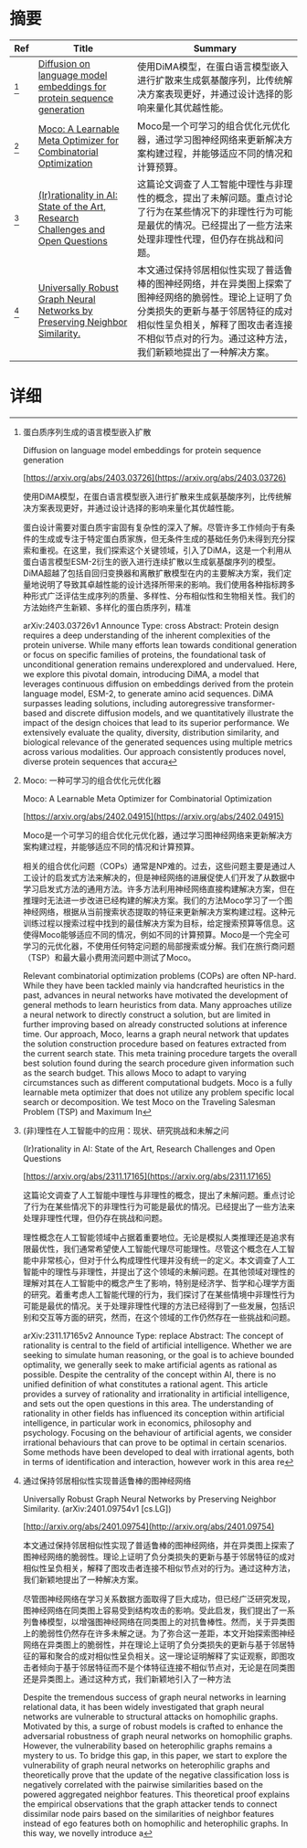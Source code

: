# 摘要

| Ref | Title | Summary |
| --- | --- | --- |
| [^1] | [Diffusion on language model embeddings for protein sequence generation](https://arxiv.org/abs/2403.03726) | 使用DiMA模型，在蛋白语言模型嵌入进行扩散来生成氨基酸序列，比传统解决方案表现更好，并通过设计选择的影响来量化其优越性能。 |
| [^2] | [Moco: A Learnable Meta Optimizer for Combinatorial Optimization](https://arxiv.org/abs/2402.04915) | Moco是一个可学习的组合优化元优化器，通过学习图神经网络来更新解决方案构建过程，并能够适应不同的情况和计算预算。 |
| [^3] | [(Ir)rationality in AI: State of the Art, Research Challenges and Open Questions](https://arxiv.org/abs/2311.17165) | 这篇论文调查了人工智能中理性与非理性的概念，提出了未解问题。重点讨论了行为在某些情况下的非理性行为可能是最优的情况。已经提出了一些方法来处理非理性代理，但仍存在挑战和问题。 |
| [^4] | [Universally Robust Graph Neural Networks by Preserving Neighbor Similarity.](http://arxiv.org/abs/2401.09754) | 本文通过保持邻居相似性实现了普适鲁棒的图神经网络，并在异类图上探索了图神经网络的脆弱性。理论上证明了负分类损失的更新与基于邻居特征的成对相似性呈负相关，解释了图攻击者连接不相似节点对的行为。通过这种方法，我们新颖地提出了一种解决方案。 |

# 详细

[^1]: 蛋白质序列生成的语言模型嵌入扩散

    Diffusion on language model embeddings for protein sequence generation

    [https://arxiv.org/abs/2403.03726](https://arxiv.org/abs/2403.03726)

    使用DiMA模型，在蛋白语言模型嵌入进行扩散来生成氨基酸序列，比传统解决方案表现更好，并通过设计选择的影响来量化其优越性能。

    

    蛋白设计需要对蛋白质宇宙固有复杂性的深入了解。尽管许多工作倾向于有条件的生成或专注于特定蛋白质家族，但无条件生成的基础任务仍未得到充分探索和重视。在这里，我们探索这个关键领域，引入了DiMA，这是一个利用从蛋白语言模型ESM-2衍生的嵌入进行连续扩散以生成氨基酸序列的模型。DiMA超越了包括自回归变换器和离散扩散模型在内的主要解决方案，我们定量地说明了导致其卓越性能的设计选择所带来的影响。我们使用各种指标跨多种形式广泛评估生成序列的质量、多样性、分布相似性和生物相关性。我们的方法始终产生新颖、多样化的蛋白质序列，精准

    arXiv:2403.03726v1 Announce Type: cross  Abstract: Protein design requires a deep understanding of the inherent complexities of the protein universe. While many efforts lean towards conditional generation or focus on specific families of proteins, the foundational task of unconditional generation remains underexplored and undervalued. Here, we explore this pivotal domain, introducing DiMA, a model that leverages continuous diffusion on embeddings derived from the protein language model, ESM-2, to generate amino acid sequences. DiMA surpasses leading solutions, including autoregressive transformer-based and discrete diffusion models, and we quantitatively illustrate the impact of the design choices that lead to its superior performance. We extensively evaluate the quality, diversity, distribution similarity, and biological relevance of the generated sequences using multiple metrics across various modalities. Our approach consistently produces novel, diverse protein sequences that accura
    
[^2]: Moco: 一种可学习的组合优化元优化器

    Moco: A Learnable Meta Optimizer for Combinatorial Optimization

    [https://arxiv.org/abs/2402.04915](https://arxiv.org/abs/2402.04915)

    Moco是一个可学习的组合优化元优化器，通过学习图神经网络来更新解决方案构建过程，并能够适应不同的情况和计算预算。

    

    相关的组合优化问题（COPs）通常是NP难的。过去，这些问题主要是通过人工设计的启发式方法来解决的，但是神经网络的进展促使人们开发了从数据中学习启发式方法的通用方法。许多方法利用神经网络直接构建解决方案，但在推理时无法进一步改进已经构建的解决方案。我们的方法Moco学习了一个图神经网络，根据从当前搜索状态提取的特征来更新解决方案构建过程。这种元训练过程以搜索过程中找到的最佳解决方案为目标，给定搜索预算等信息。这使得Moco能够适应不同的情况，例如不同的计算预算。Moco是一个完全可学习的元优化器，不使用任何特定问题的局部搜索或分解。我们在旅行商问题（TSP）和最大最小费用流问题中测试了Moco。

    Relevant combinatorial optimization problems (COPs) are often NP-hard. While they have been tackled mainly via handcrafted heuristics in the past, advances in neural networks have motivated the development of general methods to learn heuristics from data. Many approaches utilize a neural network to directly construct a solution, but are limited in further improving based on already constructed solutions at inference time. Our approach, Moco, learns a graph neural network that updates the solution construction procedure based on features extracted from the current search state. This meta training procedure targets the overall best solution found during the search procedure given information such as the search budget. This allows Moco to adapt to varying circumstances such as different computational budgets. Moco is a fully learnable meta optimizer that does not utilize any problem specific local search or decomposition. We test Moco on the Traveling Salesman Problem (TSP) and Maximum In
    
[^3]: (非)理性在人工智能中的应用：现状、研究挑战和未解之问

    (Ir)rationality in AI: State of the Art, Research Challenges and Open Questions

    [https://arxiv.org/abs/2311.17165](https://arxiv.org/abs/2311.17165)

    这篇论文调查了人工智能中理性与非理性的概念，提出了未解问题。重点讨论了行为在某些情况下的非理性行为可能是最优的情况。已经提出了一些方法来处理非理性代理，但仍存在挑战和问题。

    

    理性概念在人工智能领域中占据着重要地位。无论是模拟人类推理还是追求有限最优性，我们通常希望使人工智能代理尽可能理性。尽管这个概念在人工智能中非常核心，但对于什么构成理性代理并没有统一的定义。本文调查了人工智能中的理性与非理性，并提出了这个领域的未解问题。在其他领域对理性的理解对其在人工智能中的概念产生了影响，特别是经济学、哲学和心理学方面的研究。着重考虑人工智能代理的行为，我们探讨了在某些情境中非理性行为可能是最优的情况。关于处理非理性代理的方法已经得到了一些发展，包括识别和交互等方面的研究，然而，在这个领域的工作仍然存在一些挑战和问题。

    arXiv:2311.17165v2 Announce Type: replace Abstract: The concept of rationality is central to the field of artificial intelligence. Whether we are seeking to simulate human reasoning, or the goal is to achieve bounded optimality, we generally seek to make artificial agents as rational as possible. Despite the centrality of the concept within AI, there is no unified definition of what constitutes a rational agent. This article provides a survey of rationality and irrationality in artificial intelligence, and sets out the open questions in this area. The understanding of rationality in other fields has influenced its conception within artificial intelligence, in particular work in economics, philosophy and psychology. Focusing on the behaviour of artificial agents, we consider irrational behaviours that can prove to be optimal in certain scenarios. Some methods have been developed to deal with irrational agents, both in terms of identification and interaction, however work in this area re
    
[^4]: 通过保持邻居相似性实现普适鲁棒的图神经网络

    Universally Robust Graph Neural Networks by Preserving Neighbor Similarity. (arXiv:2401.09754v1 [cs.LG])

    [http://arxiv.org/abs/2401.09754](http://arxiv.org/abs/2401.09754)

    本文通过保持邻居相似性实现了普适鲁棒的图神经网络，并在异类图上探索了图神经网络的脆弱性。理论上证明了负分类损失的更新与基于邻居特征的成对相似性呈负相关，解释了图攻击者连接不相似节点对的行为。通过这种方法，我们新颖地提出了一种解决方案。

    

    尽管图神经网络在学习关系数据方面取得了巨大成功，但已经广泛研究发现，图神经网络在同类图上容易受到结构攻击的影响。受此启发，我们提出了一系列鲁棒模型，以增强图神经网络在同类图上的对抗鲁棒性。然而，关于异类图上的脆弱性仍然存在许多未解之谜。为了弥合这一差距，本文开始探索图神经网络在异类图上的脆弱性，并在理论上证明了负分类损失的更新与基于邻居特征的幂和聚合的成对相似性呈负相关。这一理论证明解释了实证观察，即图攻击者倾向于基于邻居特征而不是个体特征连接不相似节点对，无论是在同类图还是异类图上。通过这种方式，我们新颖地引入了一种方法

    Despite the tremendous success of graph neural networks in learning relational data, it has been widely investigated that graph neural networks are vulnerable to structural attacks on homophilic graphs. Motivated by this, a surge of robust models is crafted to enhance the adversarial robustness of graph neural networks on homophilic graphs. However, the vulnerability based on heterophilic graphs remains a mystery to us. To bridge this gap, in this paper, we start to explore the vulnerability of graph neural networks on heterophilic graphs and theoretically prove that the update of the negative classification loss is negatively correlated with the pairwise similarities based on the powered aggregated neighbor features. This theoretical proof explains the empirical observations that the graph attacker tends to connect dissimilar node pairs based on the similarities of neighbor features instead of ego features both on homophilic and heterophilic graphs. In this way, we novelly introduce a
    

